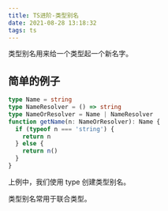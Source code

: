 ```yaml
---
title: TS进阶-类型别名
date: 2021-08-28 13:18:32
tags: ts
---
```


类型别名用来给一个类型起一个新名字。

<!-- more -->

## 简单的例子

```ts
type Name = string
type NameResolver = () => string
type NameOrResolver = Name | NameResolver
function getName(n: NameOrResolver): Name {
  if (typeof n === 'string') {
    return n
  } else {
    return n()
  }
}
```

上例中，我们使用 type 创建类型别名。

类型别名常用于联合类型。
